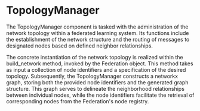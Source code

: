 # TopologyManager

The TopologyManager component is tasked with the administration of the network topology within a federated learning system.
Its functions include the establishment of the network structure and the routing of messages to designated nodes based on defined neighbor relationships.

The concrete instantiation of the network topology is realized within the build_network method, invoked by the Federation object.
This method takes as input a collection of node identifiers and a specification of the desired topology.
Subsequently, the TopologyManager constructs a networkx graph, storing both the provided node identifiers and the generated graph structure.
This graph serves to delineate the neighborhood relationships between individual nodes, while the node identifiers facilitate the retrieval of corresponding nodes from the Federation's node registry.